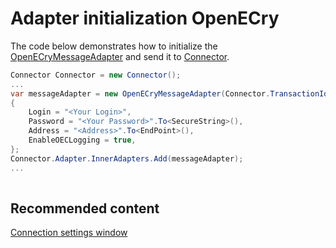 # Adapter initialization OpenECry

The code below demonstrates how to initialize the [OpenECryMessageAdapter](xref:StockSharp.OpenECry.OpenECryMessageAdapter) and send it to [Connector](xref:StockSharp.Algo.Connector).

```cs
Connector Connector = new Connector();				
...				
var messageAdapter = new OpenECryMessageAdapter(Connector.TransactionIdGenerator)
{
    Login = "<Your Login>",
    Password = "<Your Password>".To<SecureString>(),
    Address = "<Address>".To<EndPoint>(),
    EnableOECLogging = true,
};
Connector.Adapter.InnerAdapters.Add(messageAdapter);
...	
							
```

## Recommended content

[Connection settings window](../../../graphical_user_interface/connection_settings_window.md)
